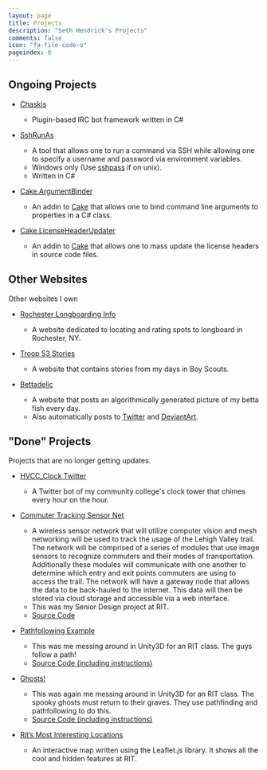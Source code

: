 ```yaml
---
layout: page
title: Projects
description: "Seth Hendrick's Projects"
comments: false
icon: "fa-file-code-o"
pageindex: 0
---
```


## Ongoing Projects

* [Chaskis](https://github.com/xforever1313/Chaskis)
  * Plugin-based IRC bot framework written in C#

* [SshRunAs](https://github.com/xforever1313/SshRunAs)
  * A tool that allows one to run a command via SSH while allowing one to specify a username and password via environment variables.
  * Windows only (Use [sshpass](https://linux.die.net/man/1/sshpass) if on unix).
  * Written in C#

* [Cake.ArgumentBinder](https://github.com/cake-contrib/Cake.ArgumentBinder)
  * An addin to [Cake](https://cakebuild.net/) that allows one to bind command line arguments to properties in a C# class.

* [Cake.LicenseHeaderUpdater](https://github.com/cake-contrib/Cake.LicenseHeaderUpdater)
  * An addin to [Cake](https://cakebuild.net/) that allows one to mass update the license headers in source code files.

## Other Websites

Other websites I own

* [Rochester Longboarding Info](https://www.roclongboarding.info/)
  * A website dedicated to locating and rating spots to longboard in Rochester, NY.

* [Troop 53 Stories](https://troop53stories.shendrick.net/)
  * A website that contains stories from my days in Boy Scouts.

* [Bettadelic](https://bettadelic.art)
  * A website that posts an algorithmically generated picture of my betta fish every day.
  * Also automatically posts to [Twitter](twitter.com/bettadelic) and [DeviantArt](deviantart.com/bettadelic).

## "Done" Projects

Projects that are no longer getting updates.

* [HVCC_Clock Twitter](https://twitter.com/HVCC_Clock)
  * A Twitter bot of my community college's clock tower that chimes every hour on the hour.

* [Commuter Tracking Sensor Net](http://ctsn.shendrick.net/)
  * A wireless sensor network that will utilize computer vision and mesh networking will be used to track the usage of the Lehigh Valley trail. The network will be comprised of a series of modules that use image sensors to recognize commuters and their modes of transportation. Additionally these modules will communicate with one another to determine which entry and exit points commuters are using to access the trail. The network will have a gateway node that allows the data to be back-hauled to the internet. This data will then be stored via cloud storage and accessible via a web interface.
  * This was my Senior Design project at RIT.
  * [Source Code](https://github.com/xforever1313/commutertrackingsensornet)

* [Pathfollowing Example](http://files.shendrick.net/rit/imd/pathfollowing/)
  * This was me messing around in Unity3D for an RIT class.  The guys follow a path!
  * [Source Code (including instructions)](https://bitbucket.org/xforever1313/pathfollowing)

* [Ghosts!](http://files.shendrick.net/rit/imd/ghosts/)
  * This was again me messing around in Unity3D for an RIT class.  The spooky ghosts must return to their graves.  They use pathfinding and pathfollowing to do this.
  * [Source Code (including instructions)](https://bitbucket.org/xforever1313/graveyard)

* [Rit’s Most Interesting Locations](http://ritmap.github.io/)
  * An interactive map written using the Leaflet.js library.  It shows all the cool and hidden features at RIT.
